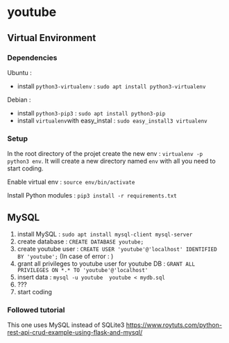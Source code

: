 # youtube

## Virtual Environment

### Dependencies
Ubuntu :
- install `python3-virtualenv` : `sudo apt install python3-virtualenv`

Debian :
- install `python3-pip3` : `sudo apt install python3-pip`
- install `virtualenv`with easy_instal : `sudo easy_install3 virtualenv`

### Setup
In the root directory of the projet create the new env : `virtualenv -p python3 env`. It will create a new directory named `env` with all you need to start coding.

Enable virtual env : `source env/bin/activate`

Install Python modules : `pip3 install -r requirements.txt`

## MySQL

1) install MySQL :  `sudo apt install mysql-client mysql-server`
2) create database : `CREATE DATABASE youtube;`
3) create youtube user : `CREATE USER 'youtube'@'localhost' IDENTIFIED BY 'youtube';`
(In case of error : )
4) grant all privileges to youtube user for youtube DB : `GRANT ALL PRIVILEGES ON *.* TO 'youtube'@'localhost'`
5) insert data : `mysql -u youtube  youtube < mydb.sql`
6) ???
7) start coding

### Followed tutorial

This one uses MySQL instead of SQLite3 https://www.roytuts.com/python-rest-api-crud-example-using-flask-and-mysql/
